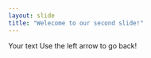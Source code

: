 ```yaml
---
layout: slide
title: "Welecome to our second slide!"
---
```

Your text
Use the left arrow to go back!